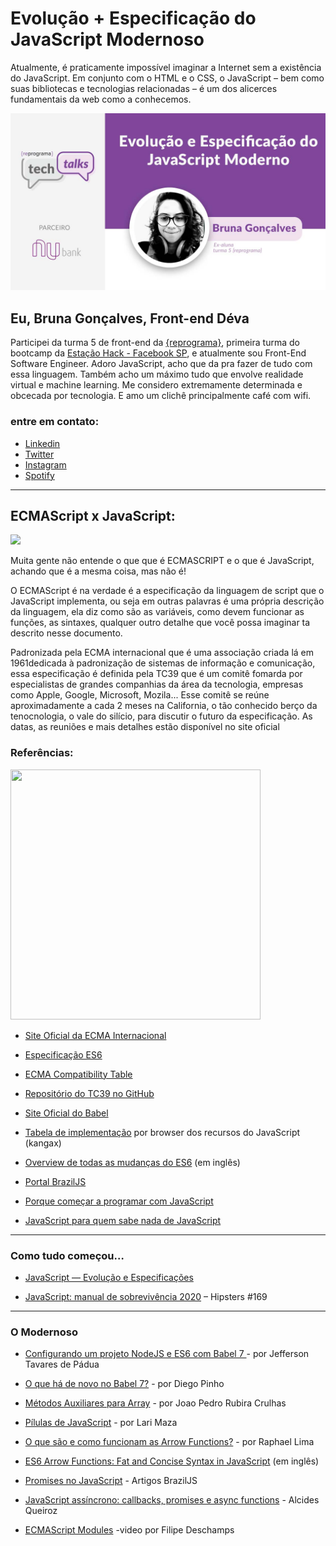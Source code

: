 # Evolução + Especificação do JavaScript Modernoso 
Atualmente, é praticamente impossível imaginar a Internet sem a existência do JavaScript. Em conjunto com o HTML e o CSS, o JavaScript – bem como suas bibliotecas e tecnologias relacionadas – é um dos alicerces fundamentais da web como a conhecemos.

![](reprograma-tech-talk.jpg)

## Eu, Bruna Gonçalves, Front-end Déva
Participei da turma 5 de front-end da [{reprograma}](https://reprograma.com.br/), primeira turma do bootcamp da [Estação Hack - Facebook SP](https://www.facebook.com/estacaohack/), e atualmente sou Front-End Software Engineer. Adoro JavaScript, acho que da pra fazer de tudo com essa linguagem. Também acho um máximo tudo que envolve realidade virtual e machine learning. Me considero extremamente determinada e obcecada por tecnologia. E amo um clichê principalmente café com wifi.

### entre em contato:

* [Linkedin](https://www.linkedin.com/in/wwwbrunagon) 
* [Twitter](https://twitter.com/wwwbrunagon) 
* [Instagram](https://www.instagram.com/nomaden.js)
* [Spotify](https://open.spotify.com/user/21azmue4lpavlcicdzeqmuxza?si=uney0j4prlk8_4mwedutpa)

---------------------------------------------------

##  ECMAScript x JavaScript:

![](javawhat.gif)


Muita gente não entende o que que é ECMASCRIPT e o que é JavaScript, achando que é a mesma coisa, mas não é!

O ECMAScript é na verdade é a especificação da linguagem de script que o JavaScript implementa, ou seja em outras palavras é uma própria descrição da linguagem, ela diz como são as variáveis, como devem funcionar as funções, as sintaxes, qualquer outro detalhe que você possa imaginar ta descrito nesse documento.

Padronizada pela ECMA internacional que é uma associação criada lá em 1961dedicada à padronização de sistemas de informação e comunicação, essa especificação é definida pela TC39  que é um comitê fomarda por especialistas de grandes companhias da área da tecnologia, empresas como Apple, Google, Microsoft, Mozila... Esse comitê se reúne aproximadamente a cada 2 meses na California, o tão conhecido berço da tenocnologia, o vale do silício, para discutir o futuro da especificação. As datas, as reuniões e mais detalhes estão disponível no site oficial 

### Referências:

<p align="left">
  <img width="400" height="400" src="https://i1.wp.com/blog.caelum.com.br/wp-content/uploads/2013/11/JavaScript-logo.png?ssl=1">
</p>

* [Site Oficial da ECMA Internacional](https://www.ecma-international.org/)

* [Especificação ES6](http://www.ecma-international.org/publications/files/ECMA-ST/Ecma-262.pdf) 

* [ECMA Compatibility Table](https://kangax.github.io/compat-table/es6/) 

* [Repositório do TC39 no GitHub](https://github.com/tc39/ecma262) 

* [Site Oficial do Babel](https://babeljs.io/) 

* [Tabela de implementação](https://kangax.github.io/compat-table/es6/) por browser dos recursos do JavaScript (kangax)

* [Overview de todas as mudanças do ES6](https://ponyfoo.com/articles/es6) (em inglês)

* [Portal BrazilJS](https://braziljs.org/) 

* [Porque começar a programar com JavaScript](https://blog.caelum.com.br/comecar-a-programar-e-com-javascript/) 

* [JavaScript para quem sabe nada de JavaScript](https://medium.com/reprogramabr/javascript-pra-quem-sabe-nada-de-javascript-16c0d57a8960)

---------------------------------------------------
### Como tudo começou…

* [JavaScript — Evolução e Especificações](https://medium.com/jaguaribetech/javascript-evolu%C3%A7%C3%A3o-e-especifica%C3%A7%C3%B5es-bb3c218e15e1)

* [JavaScript: manual de sobrevivência 2020](https://open.spotify.com/episode/1hELPq0dPXeMvxUQcDYo50?si=CeSHOSXPSj2wz1ItZ2OQQg) – Hipsters #169

---------------------------------------------------
### O Modernoso
* [Configurando um projeto NodeJS e ES6 com Babel 7 ](https://medium.com/@jeffersontpadua/configurando-um-projeto-nodejs-e-es6-com-babel-7-283fc0c2b640) - por Jefferson Tavares de Pádua

* [O que há de novo no Babel 7?](https://imasters.com.br/front-end/o-que-ha-de-novo-no-babel-7) - por Diego Pinho


* [ Métodos Auxiliares para Array](https://medium.com/@joaocrulhas/es6-m%C3%A9todos-auxiliares-para-array-47ee7399bd32) - por Joao Pedro Rubira Crulhas

* [Pílulas de JavaScript](https://medium.com/@larimaza) - por Lari Maza

* [O que são e como funcionam as Arrow Functions?](https://medium.com/@raphalima8/arrow-functions-declara%C3%A7%C3%A3o-funcionamento-escopos-e-o-valor-de-this-9cb6449bca31) - por Raphael Lima

* [ES6 Arrow Functions: Fat and Concise Syntax in JavaScript](https://www.sitepoint.com/es6-arrow-functions-new-fat-concise-syntax-javascript/) (em inglês)

* [Promises no JavaScript](https://braziljs.org/blog/promises-no-javascript/) - Artigos BrazilJS

* [JavaScript assíncrono: callbacks, promises e async functions](https://medium.com/@alcidesqueiroz/javascript-ass%C3%ADncrono-callbacks-promises-e-async-functions-9191b8272298) - Alcides Queiroz


* [ECMAScript Modules](https://www.youtube.com/watch?v=jA5XX7Fd8Ys) -video por Filipe Deschamps



